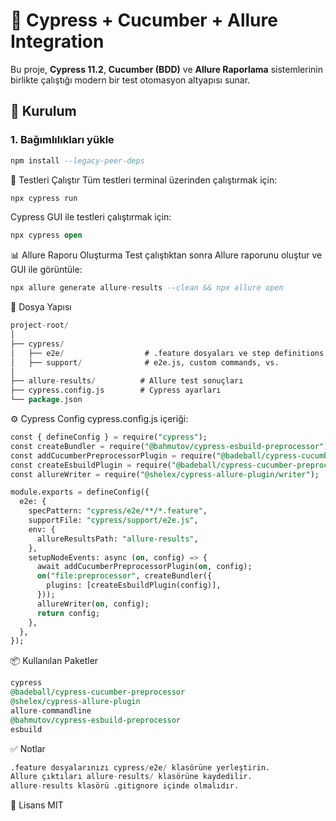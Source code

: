 # 🧪 Cypress + Cucumber + Allure Integration

Bu proje, **Cypress 11.2**, **Cucumber (BDD)** ve **Allure Raporlama** sistemlerinin birlikte çalıştığı modern bir test otomasyon altyapısı sunar.

## 🔧 Kurulum

### 1. Bağımlılıkları yükle

```sql
npm install --legacy-peer-deps
```

🚀 Testleri Çalıştır
Tüm testleri terminal üzerinden çalıştırmak için:
```sql
npx cypress run
```

Cypress GUI ile testleri çalıştırmak için:
```sql
npx cypress open
```
📊 Allure Raporu Oluşturma
Test çalıştıktan sonra Allure raporunu oluştur ve GUI ile görüntüle:
```sql
npx allure generate allure-results --clean && npx allure open
```

📁 Dosya Yapısı
```sql
project-root/
│
├── cypress/
│   ├── e2e/                  # .feature dosyaları ve step definitions
│   ├── support/              # e2e.js, custom commands, vs.
│
├── allure-results/          # Allure test sonuçları
├── cypress.config.js        # Cypress ayarları
└── package.json
```

⚙️ Cypress Config
cypress.config.js içeriği:

```sql
const { defineConfig } = require("cypress");
const createBundler = require("@bahmutov/cypress-esbuild-preprocessor");
const addCucumberPreprocessorPlugin = require("@badeball/cypress-cucumber-preprocessor").addCucumberPreprocessorPlugin;
const createEsbuildPlugin = require("@badeball/cypress-cucumber-preprocessor/esbuild").createEsbuildPlugin;
const allureWriter = require("@shelex/cypress-allure-plugin/writer");

module.exports = defineConfig({
  e2e: {
    specPattern: "cypress/e2e/**/*.feature",
    supportFile: "cypress/support/e2e.js",
    env: {
      allureResultsPath: "allure-results",
    },
    setupNodeEvents: async (on, config) => {
      await addCucumberPreprocessorPlugin(on, config);
      on("file:preprocessor", createBundler({
        plugins: [createEsbuildPlugin(config)],
      }));
      allureWriter(on, config);
      return config;
    },
  },
});
```

📦 Kullanılan Paketler
```sql
cypress
@badeball/cypress-cucumber-preprocessor
@shelex/cypress-allure-plugin
allure-commandline
@bahmutov/cypress-esbuild-preprocessor
esbuild
```

✅ Notlar
```sql
.feature dosyalarınızı cypress/e2e/ klasörüne yerleştirin.
Allure çıktıları allure-results/ klasörüne kaydedilir.
allure-results klasörü .gitignore içinde olmalıdır.
```

📃 Lisans
MIT





